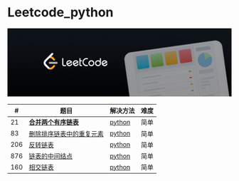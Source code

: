 # Leetcode_python

![v2-8a0db15c769873f61adc572d10b83c2c_1200x500.jpg](https://github.com/WSCZou/Markdown-pic/blob/master/Leetcode_python/v2-8a0db15c769873f61adc572d10b83c2c_1200x500.jpg?raw=true)

| #    | 题目                                                         | 解决方法                                                     | 难度 |
| ---- | ------------------------------------------------------------ | ------------------------------------------------------------ | ---- |
| 21   | [**合并两个有序链表**](<https://leetcode-cn.com/problems/merge-two-sorted-lists/>) | [python](<https://github.com/WSCZou/Leetcode_python/blob/master/21_mergetwosortedlist/21_mergetwosortedlist.md>) | 简单 |
| 83   | [删除排序链表中的重复元素](<https://leetcode-cn.com/problems/remove-duplicates-from-sorted-list/>) | [python](<https://github.com/WSCZou/Leetcode_python/blob/master/83_RemoveDuplicatesfromSortedList/83_RemoveDuplicatesfromSortedList.md>) | 简单 |
| 206  | [反转链表](<https://leetcode-cn.com/problems/reverse-linked-list/>) | [python](<https://github.com/WSCZou/Leetcode_python/blob/master/206_ReverseLinkedList/206_ReverseLinkedList.md>) | 简单 |
| 876  | [链表的中间结点](https://leetcode-cn.com/problems/middle-of-the-linked-list/) | [python](<https://github.com/WSCZou/Leetcode_python/blob/master/876_MiddleoftheLinkedList/876_MiddleoftheLinkedList.md>) | 简单 |
| 160  | [相交链表](https://leetcode-cn.com/problems/intersection-of-two-linked-lists/) | [python](<https://github.com/WSCZou/Leetcode_python/blob/master/160_IntersectionofTwoLinkedLists/160_IntersectionofTwoLinkedLists.md>) | 简单 |

